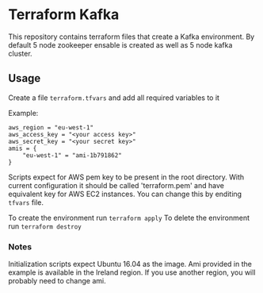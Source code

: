 # Terraform Kafka

This repository contains terraform files that create a Kafka environment. 
By default 5 node zookeeper ensable is created as well as 5 node kafka cluster.

## Usage

Create a file `terraform.tfvars` and add all required variables to it

Example:
```
aws_region = "eu-west-1"
aws_access_key = "<your access key>"
aws_secret_key = "<your secret key>"
amis = {
    "eu-west-1" = "ami-1b791862"
}
```

Scripts expect for AWS pem key to be present in the root directory. With current configuration it should be called 'terraform.pem' and have equivalent key for AWS EC2 instances. You can change this by enditing `tfvars` file.

To create the environment run `terraform apply`
To delete the environment run `terraform destroy`

### Notes
Initialization scripts expect Ubuntu 16.04 as the image. Ami provided in the example is available in the Ireland region. If you use another region, you will probably need to change ami.

